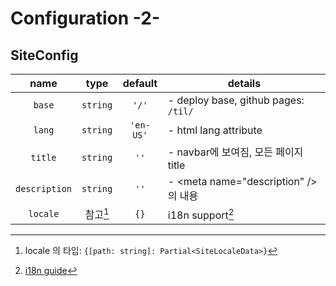 # Configuration -2-

## SiteConfig

|     name    |     type    |   default  |   details  |
| :-----------: | :-----------: | :----------: | ---------- |
|   `base`    |   `string`  |          `'/'`                 | - deploy base, github pages: `/til/` |
|   `lang`    |   `string`  |          `'en-US'`             | - html lang attribute |
|   `title`   |   `string`  |            `''`                | - navbar에 보여짐, 모든 페이지 title |
|`description`|   `string`  |            `''`                | - \<meta name="description" /> 의 내용|
|  `locale`   |  참고[^2]    | `{}` | i18n support[^1]|

[^1]: [i18n guide](https://vuepress2.netlify.app/guide/i18n.html#site-i18n-config)
[^2]: locale 의 타입: `{[path: string]: Partial<SiteLocaleData>}`
